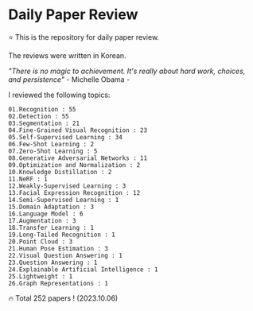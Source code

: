 # Daily Paper Review

⭐ This is the repository for daily paper review.

The reviews were written in Korean.

*"There is no magic to achievement. It's really about hard work, choices, and persistence"* - Michelle Obama -

I reviewed the following topics:

    01.Recognition : 55
    02.Detection : 55
    03.Segmentation : 21
    04.Fine-Grained Visual Recognition : 23
    05.Self-Supervised Learning : 34
    06.Few-Shot Learning : 2
    07.Zero-Shot Learning : 5
    08.Generative Adversarial Networks : 11
    09.Optimization and Normalization : 2
    10.Knowledge Distillation : 2
    11.NeRF : 1
    12.Weakly-Supervised Learning : 3
    13.Facial Expression Recognition : 12
    14.Semi-Supervised Learning : 1
    15.Domain Adaptation : 3
    16.Language Model : 6
    17.Augmentation : 3
    18.Transfer Learning : 1
    19.Long-Tailed Recognition : 1
    20.Point Cloud : 3
    21.Human Pose Estimation : 3
    22.Visual Question Answering : 1
    23.Question Answering : 1
    24.Explainable Artificial Intelligence : 1
    25.Lightweight : 1
    26.Graph Representations : 1

🔥 Total 252 papers ! (2023.10.06)